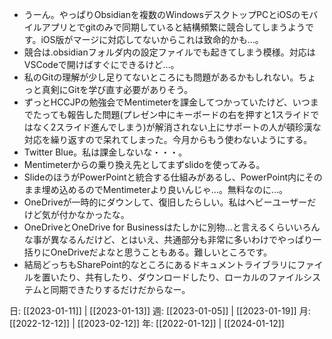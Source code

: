- うーん。やっぱりObsidianを複数のWindowsデスクトップPCとiOSのモバイルアプリとでgitのみで同期していると結構頻繁に競合してしまうようです。iOS版がマージに対応してないからこれは致命的かも…。
- 競合は.obsidianフォルダ内の設定ファイルでも起きてしまう模様。対応はVSCodeで開けばすぐにできるけど…。
- 私のGitの理解が少し足りてないところにも問題があるかもしれない。ちょっと真剣にGitを学び直す必要がありそう。
- ずっとHCCJPの勉強会でMentimeterを課金してつかっていたけど、いつまでたっても報告した問題(プレゼン中にキーボードの右を押すと1スライドではなく2スライド進んでしまう)が解消されない上にサポートの人が頓珍漢な対応を繰り返すので呆れてしまった。今月からもう使わないようにする。
- Twitter Blue。私は課金しないな・・・。
- Mentimeterからの乗り換え先としてまずslidoを使ってみる。
- SlideのほうがPowerPointと統合する仕組みがあるし、PowerPoint内にそのまま埋め込めるのでMentimeterより良いんじゃ…。無料なのに…。
- OneDriveが一時的にダウンして、復旧したらしい。私はヘビーユーザーだけど気が付かなかったな。
- OneDriveとOneDrive for Businessはたしかに別物…と言えるくらいいろんな事が異なるんだけど、とはいえ、共通部分も非常に多いわけでやっぱり一括りにOneDriveだよなと思うこともある。難しいところです。
- 結局どっちもSharePoint的なところにあるドキュメントライブラリにファイルを置いたり、共有したり、ダウンロードしたり、ローカルのファイルシステムと同期できたりするだけだからなー。

日: [[2023-01-11]] | [[2023-01-13]]
週: [[2023-01-05]] | [[2023-01-19]]
月: [[2022-12-12]] | [[2023-02-12]]
年: [[2022-01-12]] | [[2024-01-12]]